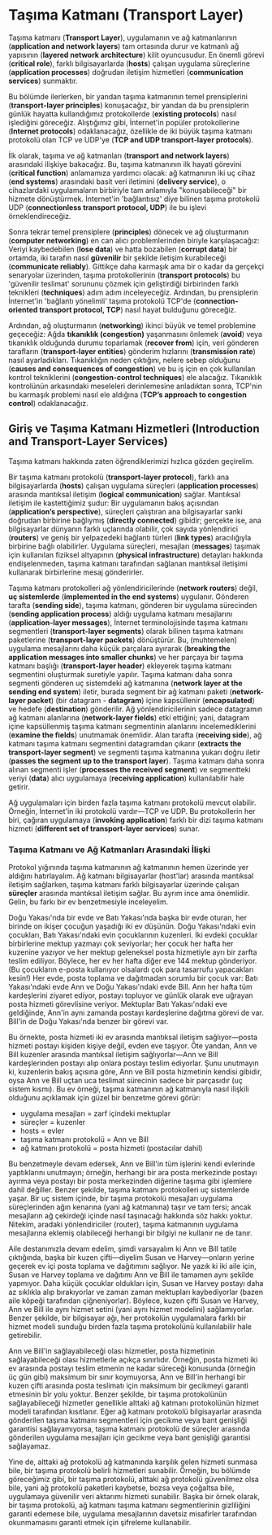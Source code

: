 # Taşıma Katmanı (Transport Layer)

Taşıma katmanı (**Transport Layer**), uygulamanın ve ağ katmanlarının (**application and network layers**) tam ortasında durur ve katmanlı ağ yapısının (**layered network architecture**) kilit oyuncusudur. En önemli görevi (**critical role**), farklı bilgisayarlarda (**hosts**) çalışan uygulama süreçlerine (**application processes**) doğrudan iletişim hizmetleri (**communication services**) sunmaktır.

Bu bölümde ilerlerken, bir yandan taşıma katmanının temel prensiplerini (**transport-layer principles**) konuşacağız, bir yandan da bu prensiplerin günlük hayatta kullandığımız protokollerde (**existing protocols**) nasıl işlediğini göreceğiz. 
Alıştığımız gibi, İnternet'in popüler protokollerine (**Internet protocols**) odaklanacağız, özellikle de iki büyük taşıma katmanı protokolü olan TCP ve UDP'ye (**TCP and UDP transport-layer protocols**).

İlk olarak, taşıma ve ağ katmanları (**transport and network layers**) arasındaki ilişkiye bakacağız. 
Bu, taşıma katmanının ilk hayati görevini (**critical function**) anlamamıza yardımcı olacak: ağ katmanının iki uç cihaz (**end systems**) arasındaki basit veri iletimini (**delivery service**), o cihazlardaki uygulamaların birbiriyle tam anlamıyla "konuşabileceği" bir hizmete dönüştürmek. 
İnternet'in 'bağlantısız' diye bilinen taşıma protokolü UDP (**connectionless transport protocol, UDP**) ile bu işlevi örneklendireceğiz.

Sonra tekrar temel prensiplere (**principles**) dönecek ve ağ oluşturmanın (**computer networking**) en can alıcı problemlerinden biriyle karşılaşacağız: 
Veriyi kaybedebilen (**lose data**) ve hatta bozabilen (**corrupt data**) bir ortamda, iki tarafın nasıl **güvenilir** bir şekilde iletişim kurabileceği (**communicate reliably**). Gittikçe daha karmaşık ama bir o kadar da gerçekçi senaryolar üzerinden, taşıma protokollerinin (**transport protocols**) bu 'güvenilir teslimat' sorununu çözmek için geliştirdiği birbirinden farklı teknikleri (**techniques**) adım adım inceleyeceğiz. 
Ardından, bu prensiplerin İnternet'in 'bağlantı yönelimli' taşıma protokolü TCP'de (**connection-oriented transport protocol, TCP**) nasıl hayat bulduğunu göreceğiz.

Ardından, ağ oluşturmanın (**networking**) ikinci büyük ve temel problemine geçeceğiz: Ağda **tıkanıklık (congestion)** yaşanmasını önlemek (**avoid**) veya tıkanıklık olduğunda durumu toparlamak (**recover from**) için, veri gönderen tarafların (**transport-layer entities**) gönderim hızlarını (**transmission rate**) nasıl ayarladıkları. Tıkanıklığın neden çıktığını, nelere sebep olduğunu (**causes and consequences of congestion**) ve bu iş için en çok kullanılan kontrol tekniklerini (**congestion-control techniques**) ele alacağız. Tıkanıklık kontrolünün arkasındaki meseleleri derinlemesine anladıktan sonra, TCP'nin bu karmaşık problemi nasıl ele aldığına (**TCP’s approach to congestion control**) odaklanacağız.

## Giriş ve Taşıma Katmanı Hizmetleri (Introduction and Transport-Layer Services)

Taşıma katmanı hakkında zaten öğrendiklerimizi hızlıca gözden geçirelim.

Bir taşıma katmanı protokolü (**transport-layer protocol**), farklı ana bilgisayarlarda (**hosts**) çalışan uygulama süreçleri (**application processes**) arasında mantıksal iletişim (**logical communication**) sağlar. 
Mantıksal iletişim ile kastettiğimiz şudur: Bir uygulamanın bakış açısından (**application’s perspective**), süreçleri çalıştıran ana bilgisayarlar sanki doğrudan birbirine bağlıymış (**directly connected**) gibidir; gerçekte ise, ana bilgisayarlar dünyanın farklı uçlarında olabilir, çok sayıda yönlendirici (**routers**) ve geniş bir yelpazedeki bağlantı türleri (**link types**) aracılığıyla birbirine bağlı olabilirler. 
Uygulama süreçleri, mesajları (**messages**) taşımak için kullanılan fiziksel altyapının (**physical infrastructure**) detayları hakkında endişelenmeden, taşıma katmanı tarafından sağlanan mantıksal iletişimi kullanarak birbirlerine mesaj gönderirler.

Taşıma katmanı protokolleri ağ yönlendiricilerinde (**network routers**) değil, **uç sistemlerde** (**implemented in the end systems**) uygulanır. 
Gönderen tarafta (**sending side**), taşıma katmanı, gönderen bir uygulama sürecinden (**sending application process**) aldığı uygulama katmanı mesajlarını (**application-layer messages**), İnternet terminolojisinde taşıma katmanı segmentleri (**transport-layer segments**) olarak bilinen taşıma katmanı paketlerine (**transport-layer packets**) dönüştürür. Bu, (muhtemelen) uygulama mesajlarını daha küçük parçalara ayırarak (**breaking the application messages into smaller chunks**) ve her parçaya bir taşıma katmanı başlığı (**transport-layer header**) ekleyerek taşıma katmanı segmentini oluşturmak suretiyle yapılır. 
Taşıma katmanı daha sonra segmenti gönderen uç sistemdeki ağ katmanına (**network layer at the sending end system**) iletir, burada segment bir ağ katmanı paketi (**network-layer packet**) (bir datagram - **datagram**) içine kapsüllenir (**encapsulated**) ve hedefe (**destination**) gönderilir. 
Ağ yönlendiricilerinin sadece datagramın ağ katmanı alanlarına (**network-layer fields**) etki ettiğini; yani, datagram içine kapsüllenmiş taşıma katmanı segmentinin alanlarını incelemediklerini (**examine the fields**) unutmamak önemlidir. 
Alan tarafta (**receiving side**), ağ katmanı taşıma katmanı segmentini datagramdan çıkarır (**extracts the transport-layer segment**) ve segmenti taşıma katmanına yukarı doğru iletir (**passes the segment up to the transport layer**). Taşıma katmanı daha sonra alınan segmenti işler (**processes the received segment**) ve segmentteki veriyi (**data**) alıcı uygulamaya (**receiving application**) kullanılabilir hale getirir.

Ağ uygulamaları için birden fazla taşıma katmanı protokolü mevcut olabilir. 
Örneğin, İnternet'in iki protokolü vardır—TCP ve UDP. Bu protokollerin her biri, çağıran uygulamaya (**invoking application**) farklı bir dizi taşıma katmanı hizmeti (**different set of transport-layer services**) sunar.

### Taşıma Katmanı ve Ağ Katmanları Arasındaki İlişki

Protokol yığınında taşıma katmanının ağ katmanının hemen üzerinde yer aldığını hatırlayalım. 
Ağ katmanı bilgisayarlar (host'lar) arasında mantıksal iletişim sağlarken, taşıma katmanı farklı bilgisayarlar üzerinde çalışan **süreçler** arasında mantıksal iletişim sağlar. Bu ayrım ince ama önemlidir. Gelin, bu farkı bir ev benzetmesiyle inceleyelim.

Doğu Yakası'nda bir evde ve Batı Yakası'nda başka bir evde oturan, her birinde on ikişer çocuğun yaşadığı iki ev düşünün. 
Doğu Yakası'ndaki evin çocukları, Batı Yakası'ndaki evin çocuklarının kuzenleri. 
İki evdeki çocuklar birbirlerine mektup yazmayı çok seviyorlar; her çocuk her hafta her kuzenine yazıyor ve her mektup geleneksel posta hizmetiyle ayrı bir zarfta teslim ediliyor. Böylece, her ev her hafta diğer eve 144 mektup gönderiyor. (Bu çocukların e-posta kullanıyor olsalardı çok para tasarrufu yapacakları kesin!) 
Her evde, posta toplama ve dağıtmadan sorumlu bir çocuk var: Batı Yakası'ndaki evde Ann ve Doğu Yakası'ndaki evde Bill. 
Ann her hafta tüm kardeşlerini ziyaret ediyor, postayı topluyor ve günlük olarak eve uğrayan posta hizmeti görevlisine veriyor. 
Mektuplar Batı Yakası'ndaki eve geldiğinde, Ann'in aynı zamanda postayı kardeşlerine dağıtma görevi de var. Bill'in de Doğu Yakası'nda benzer bir görevi var.

Bu örnekte, posta hizmeti iki ev arasında mantıksal iletişim sağlıyor—posta hizmeti postayı kişiden kişiye değil, evden eve taşıyor. 
Öte yandan, Ann ve Bill kuzenler arasında mantıksal iletişim sağlıyorlar—Ann ve Bill kardeşlerinden postayı alıp onlara postayı teslim ediyorlar. 
Şunu unutmayın ki, kuzenlerin bakış açısına göre, Ann ve Bill posta hizmetinin kendisi gibidir, oysa Ann ve Bill uçtan uca teslimat sürecinin sadece bir parçasıdır (uç sistem kısmı). Bu ev örneği, taşıma katmanının ağ katmanıyla nasıl ilişkili olduğunu açıklamak için güzel bir benzetme görevi görür:

* uygulama mesajları = zarf içindeki mektuplar
* süreçler = kuzenler
* hosts = evler
* taşıma katmanı protokolü = Ann ve Bill
* ağ katmanı protokolü = posta hizmeti (postacılar dahil)

Bu benzetmeyle devam edersek, Ann ve Bill'in tüm işlerini kendi evlerinde yaptıklarını unutmayın; örneğin, herhangi bir ara posta merkezinde postayı ayırma veya postayı bir posta merkezinden diğerine taşıma gibi işlemlere dahil değiller. Benzer şekilde, taşıma katmanı protokolleri uç sistemlerde yaşar. 
Bir uç sistem içinde, bir taşıma protokolü mesajları uygulama süreçlerinden ağın kenarına (yani ağ katmanına) taşır ve tam tersi; ancak mesajların ağ çekirdeği içinde nasıl taşınacağı hakkında söz hakkı yoktur. Nitekim, aradaki yönlendiriciler (router), taşıma katmanının uygulama mesajlarına eklemiş olabileceği herhangi bir bilgiyi ne kullanır ne de tanır.

Aile destanımızla devam edelim, şimdi varsayalım ki Ann ve Bill tatile çıktığında, başka bir kuzen çifti—diyelim Susan ve Harvey—onların yerine geçerek ev içi posta toplama ve dağıtımını sağlıyor. Ne yazık ki iki aile için, Susan ve Harvey toplama ve dağıtımı Ann ve Bill ile tamamen aynı şekilde yapmıyor. 
Daha küçük çocuklar oldukları için, Susan ve Harvey postayı daha az sıklıkla alıp bırakıyorlar ve zaman zaman mektupları kaybediyorlar (bazen aile köpeği tarafından çiğneniyorlar). Böylece, kuzen çifti Susan ve Harvey, Ann ve Bill ile aynı hizmet setini (yani aynı hizmet modelini) sağlamıyorlar. 
Benzer şekilde, bir bilgisayar ağı, her protokolün uygulamalara farklı bir hizmet modeli sunduğu birden fazla taşıma protokolünü kullanılabilir hale getirebilir.

Ann ve Bill'in sağlayabileceği olası hizmetler, posta hizmetinin sağlayabileceği olası hizmetlerle açıkça sınırlıdır. 
Örneğin, posta hizmeti iki ev arasında postayı teslim etmenin ne kadar süreceği konusunda (örneğin üç gün gibi) maksimum bir sınır koymuyorsa, Ann ve Bill'in herhangi bir kuzen çifti arasında posta teslimatı için maksimum bir gecikmeyi garanti etmesinin bir yolu yoktur. 
Benzer şekilde, bir taşıma protokolünün sağlayabileceği hizmetler genellikle alttaki ağ katmanı protokolünün hizmet modeli tarafından kısıtlanır. 
Eğer ağ katmanı protokolü bilgisayarlar arasında gönderilen taşıma katmanı segmentleri için gecikme veya bant genişliği garantisi sağlayamıyorsa, taşıma katmanı protokolü de süreçler arasında gönderilen uygulama mesajları için gecikme veya bant genişliği garantisi sağlayamaz.

Yine de, alttaki ağ protokolü ağ katmanında karşılık gelen hizmeti sunmasa bile, bir taşıma protokolü belirli hizmetleri sunabilir. 
Örneğin, bu bölümde göreceğimiz gibi, bir taşıma protokolü, alttaki ağ protokolü güvenilmez olsa bile, yani ağ protokolü paketleri kaybetse, bozsa veya çoğaltsa bile, uygulamaya güvenilir veri aktarımı hizmeti sunabilir. 
Başka bir örnek olarak, bir taşıma protokolü, ağ katmanı taşıma katmanı segmentlerinin gizliliğini garanti edemese bile, uygulama mesajlarının davetsiz misafirler tarafından okunmamasını garanti etmek için şifreleme kullanabilir.
